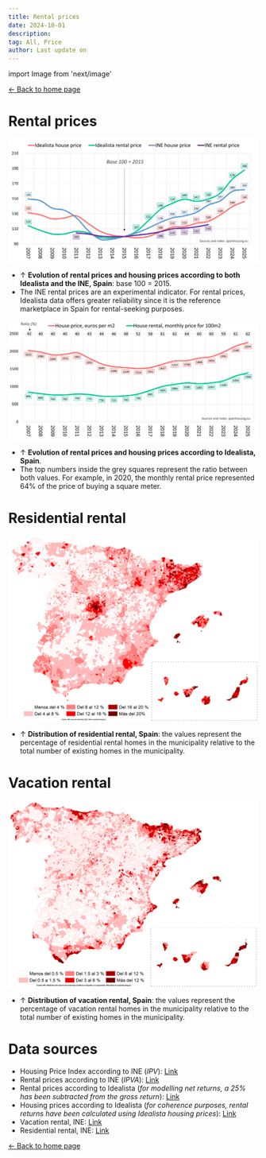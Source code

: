```yaml
---
title: Rental prices
date: 2024-10-01
description:
tag: All, Price
author: Last update on
---
```


import Image from 'next/image'

<div class="meta-line"><a class="meta-back" href="/">← Back to home page</a></div>

# Rental prices

[![Indice precio alquiler y compra](/images/rentprice2.png)](/images/rentprice2.png)

- ↑ **Evolution of rental prices and housing prices according to both Idealista and the INE, Spain**: base 100 = 2015.
- The INE rental prices are an experimental indicator. For rental prices, Idealista data offers greater reliability since it is the reference marketplace in Spain for rental-seeking purposes.

[![Evolución precio alquiler de la vivienda](/images/rentprice1.png)](/images/rentprice1.png)

- ↑ **Evolution of rental prices and housing prices according to Idealista, Spain**.
- The top numbers inside the grey squares represent the ratio between both values. For example, in 2020, the monthly rental price represented 64% of the price of buying a square meter.

# Residential rental

[![Land scarcity](/images/residentialmap.png)](/images/residentialmap.png)

- ↑ **Distribution of residential rental, Spain**: the values represent the percentage of residential rental homes in the municipality relative to the total number of existing homes in the municipality.

# Vacation rental

[![Land scarcity](/images/vacationalmap.png)](/images/vacationalmap.png)

- ↑ **Distribution of vacation rental, Spain**: the values represent the percentage of vacation rental homes in the municipality relative to the total number of existing homes in the municipality.

# Data sources

- Housing Price Index according to INE (_IPV_): [Link](https://www.ine.es/dyngs/INEbase/en/operacion.htm?c=Estadistica_C&cid=1254736152838&menu=resultados&idp=1254735976607)
- Rental prices according to INE (_IPVA_): [Link](https://www.ine.es/experimental/ipva/experimental_precios_vivienda_alquiler.htm)
- Rental prices according to Idealista (_for modelling net returns, a 25% has been subtracted from the gross return_): [Link](https://www.idealista.com/sala-de-prensa/informes-precio-vivienda/alquiler/)
- Housing prices according to Idealista (_for coherence purposes, rental returns have been calculated using Idealista housing prices_): [Link](https://www.idealista.com/sala)
- Vacation rental, INE: [Link](https://www.ine.es/experimental/viv_turistica/exp_viv_turistica_tablas.htm)
- Residential rental, INE: [Link](https://www.ine.es/censos2011/tablas/Inicio.do)


<div class="meta-line"><a class="meta-back" href="/">← Back to home page</a></div>
